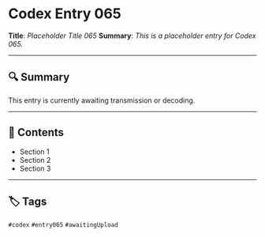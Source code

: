 # Codex Entry 065

**Title**: *Placeholder Title 065*
**Summary**: _This is a placeholder entry for Codex 065._

---

## 🔍 Summary

This entry is currently awaiting transmission or decoding.

---

## 🧠 Contents

- Section 1
- Section 2
- Section 3

---

## 🏷️ Tags

`#codex` `#entry065` `#awaitingUpload`
